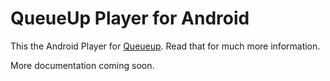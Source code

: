 # QueueUp Player for Android

This the Android Player for [Queueup](https://github.com/extrakt/queuep-spotify.git). Read that for much more information.

More documentation coming soon.
